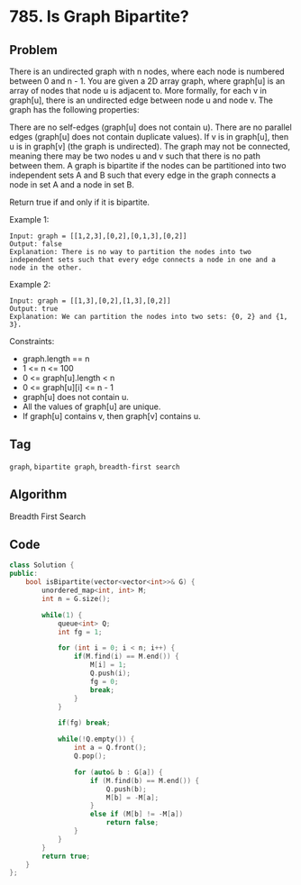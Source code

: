 # 785. Is Graph Bipartite?

## Problem

There is an undirected graph with n nodes, where each node is numbered between 0 and n - 1. You are given a 2D array graph, where graph[u] is an array of nodes that node u is adjacent to. More formally, for each v in graph[u], there is an undirected edge between node u and node v. The graph has the following properties:

There are no self-edges (graph[u] does not contain u).
There are no parallel edges (graph[u] does not contain duplicate values).
If v is in graph[u], then u is in graph[v] (the graph is undirected).
The graph may not be connected, meaning there may be two nodes u and v such that there is no path between them.
A graph is bipartite if the nodes can be partitioned into two independent sets A and B such that every edge in the graph connects a node in set A and a node in set B.

Return true if and only if it is bipartite.

Example 1:
```
Input: graph = [[1,2,3],[0,2],[0,1,3],[0,2]]
Output: false
Explanation: There is no way to partition the nodes into two independent sets such that every edge connects a node in one and a node in the other.
```

Example 2:
```
Input: graph = [[1,3],[0,2],[1,3],[0,2]]
Output: true
Explanation: We can partition the nodes into two sets: {0, 2} and {1, 3}.
```

Constraints:

- graph.length == n
- 1 <= n <= 100
- 0 <= graph[u].length < n
- 0 <= graph[u][i] <= n - 1
- graph[u] does not contain u.
- All the values of graph[u] are unique.
- If graph[u] contains v, then graph[v] contains u.

## Tag  
```graph```, ```bipartite graph```, ```breadth-first search```

## Algorithm

Breadth First Search

## Code
```cpp
class Solution {
public:
    bool isBipartite(vector<vector<int>>& G) {
        unordered_map<int, int> M;
        int n = G.size();

        while(1) {
            queue<int> Q;
            int fg = 1;

            for (int i = 0; i < n; i++) {
                if(M.find(i) == M.end()) {
                    M[i] = 1;
                    Q.push(i);
                    fg = 0;
                    break;
                }
            }

            if(fg) break;

            while(!Q.empty()) {
                int a = Q.front();
                Q.pop();

                for (auto& b : G[a]) {
                    if (M.find(b) == M.end()) {
                        Q.push(b);
                        M[b] = -M[a];
                    }
                    else if (M[b] != -M[a])
                        return false;
                }
            }
        }
        return true;
    }
};
```